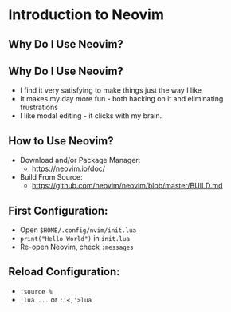 # Introduction to Neovim

## Why Do I Use Neovim?

## Why Do I Use Neovim?

- I find it very satisfying to make things just the way I like
- It makes my day more fun - both hacking on it and eliminating frustrations
- I like modal editing - it clicks with my brain.

## How to Use Neovim?

- Download and/or Package Manager:
    - https://neovim.io/doc/
- Build From Source:
    - https://github.com/neovim/neovim/blob/master/BUILD.md

## First Configuration:

- Open `$HOME/.config/nvim/init.lua`
- `print("Hello World")` in `init.lua`
- Re-open Neovim, check `:messages`

## Reload Configuration:

- `:source %`
- `:lua ...` or `:'<,'>lua`
